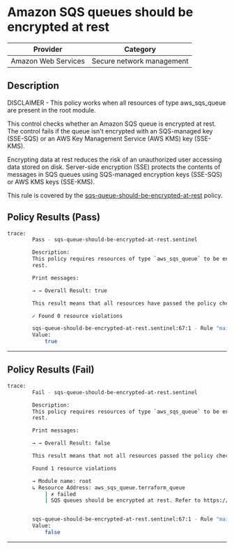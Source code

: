 # Amazon SQS queues should be encrypted at rest

| Provider            |           Category          |
| ------------------- |  -------------------------  |
| Amazon Web Services |  Secure network management  |

## Description

DISCLAIMER - This policy works when all resources of type aws_sqs_queue are present in the root module.

This control checks whether an Amazon SQS queue is encrypted at rest. The control fails if the queue isn't encrypted with an SQS-managed key (SSE-SQS) or an AWS Key Management Service (AWS KMS) key (SSE-KMS).

Encrypting data at rest reduces the risk of an unauthorized user accessing data stored on disk. Server-side encryption (SSE) protects the contents of messages in SQS queues using SQS-managed encryption keys (SSE-SQS) or AWS KMS keys (SSE-KMS).

This rule is covered by the [sqs-queue-should-be-encrypted-at-rest](../../policies/sqs-queue-should-be-encrypted-at-rest.sentinel) policy.

## Policy Results (Pass)

```bash
trace:
        Pass - sqs-queue-should-be-encrypted-at-rest.sentinel

        Description:
        This policy requires resources of type `aws_sqs_queue` to be encrypted at
        rest.

        Print messages:

        → → Overall Result: true

        This result means that all resources have passed the policy check for the policy sqs-queue-should-be-encrypted-at-rest.

        ✓ Found 0 resource violations

        sqs-queue-should-be-encrypted-at-rest.sentinel:67:1 - Rule "main"
        Value:
            true
```

---

## Policy Results (Fail)

```bash
trace:
        Fail - sqs-queue-should-be-encrypted-at-rest.sentinel

        Description:
        This policy requires resources of type `aws_sqs_queue` to be encrypted at
        rest.

        Print messages:

        → → Overall Result: false

        This result means that not all resources passed the policy check and the protected behavior is not allowed for the policy sqs-queue-should-be-encrypted-at-rest.

        Found 1 resource violations

        → Module name: root
        ↳ Resource Address: aws_sqs_queue.terraform_queue
            | ✗ failed
            | SQS queues should be encrypted at rest. Refer to https://docs.aws.amazon.com/securityhub/latest/userguide/sqs-controls.html#sqs-1 for more details.


        sqs-queue-should-be-encrypted-at-rest.sentinel:67:1 - Rule "main"
        Value:
            false
```

---
